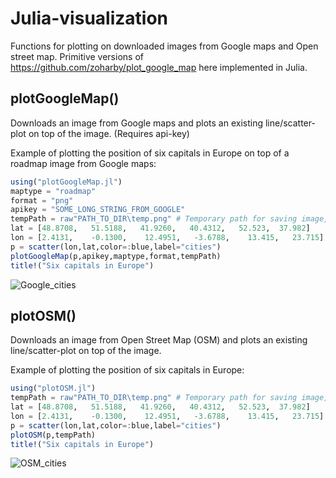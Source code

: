 # Julia-visualization

Functions for plotting on downloaded images from Google maps and Open street map. Primitive versions of https://github.com/zoharby/plot_google_map here implemented in Julia.

## plotGoogleMap()

Downloads an image from Google maps and plots an existing line/scatter-plot on top of the image. (Requires api-key)

Example of plotting the position of six capitals in Europe on top of a roadmap image from Google maps:

```julia
using("plotGoogleMap.jl")
maptype = "roadmap"
format = "png"
apikey = "SOME_LONG_STRING_FROM_GOOGLE"
tempPath = raw"PATH_TO_DIR\temp.png" # Temporary path for saving image, can be removed by rm(tempPath)
lat = [48.8708,   51.5188,   41.9260,   40.4312,   52.523,  37.982]
lon = [2.4131,    -0.1300,    12.4951,   -3.6788,    13.415,   23.715]
p = scatter(lon,lat,color=:blue,label="cities")
plotGoogleMap(p,apikey,maptype,format,tempPath)
title!("Six capitals in Europe")
```

![Google_cities](https://user-images.githubusercontent.com/37980849/97045020-4d780400-1575-11eb-8f23-f7aedb04b85c.PNG)

## plotOSM()

Downloads an image from Open Street Map (OSM) and plots an existing line/scatter-plot on top of the image.

Example of plotting the position of six capitals in Europe:

```julia
using("plotOSM.jl")
tempPath = raw"PATH_TO_DIR\temp.png" # Temporary path for saving image, can be removed by rm(tempPath)
lat = [48.8708,   51.5188,   41.9260,   40.4312,   52.523,  37.982]
lon = [2.4131,    -0.1300,    12.4951,   -3.6788,    13.415,   23.715]
p = scatter(lon,lat,color=:blue,label="cities")
plotOSM(p,tempPath)
title!("Six capitals in Europe")
```

![OSM_cities](https://user-images.githubusercontent.com/37980849/97043450-ca55ae80-1572-11eb-8ab6-1e174b38d0cb.png)
